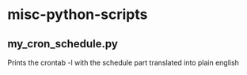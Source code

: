 # misc-python-scripts

## my_cron_schedule.py
Prints the crontab -l with the schedule part translated into plain english
